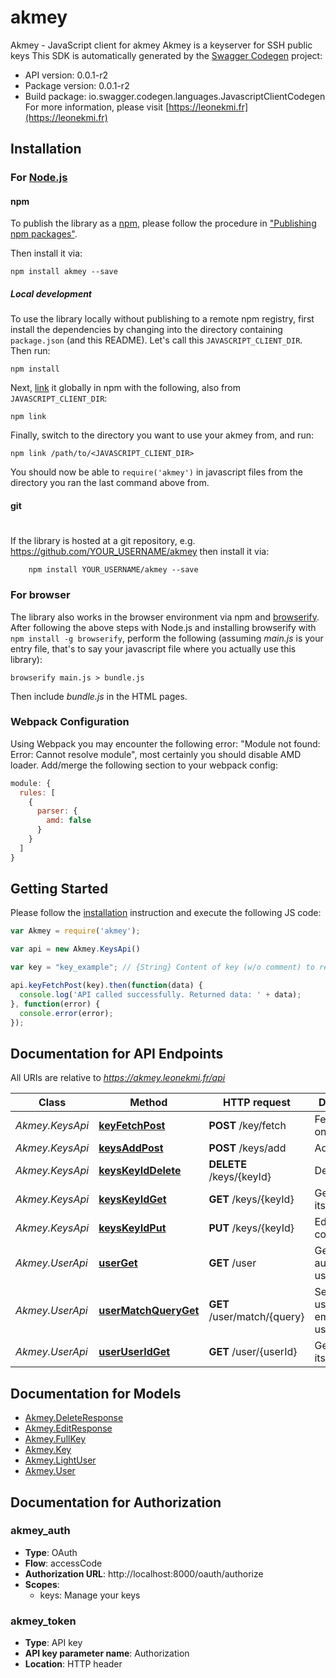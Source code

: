 # akmey

Akmey - JavaScript client for akmey
Akmey is a keyserver for SSH public keys
This SDK is automatically generated by the [Swagger Codegen](https://github.com/swagger-api/swagger-codegen) project:

- API version: 0.0.1-r2
- Package version: 0.0.1-r2
- Build package: io.swagger.codegen.languages.JavascriptClientCodegen
For more information, please visit [https://leonekmi.fr](https://leonekmi.fr)

## Installation

### For [Node.js](https://nodejs.org/)

#### npm

To publish the library as a [npm](https://www.npmjs.com/),
please follow the procedure in ["Publishing npm packages"](https://docs.npmjs.com/getting-started/publishing-npm-packages).

Then install it via:

```shell
npm install akmey --save
```

##### Local development

To use the library locally without publishing to a remote npm registry, first install the dependencies by changing 
into the directory containing `package.json` (and this README). Let's call this `JAVASCRIPT_CLIENT_DIR`. Then run:

```shell
npm install
```

Next, [link](https://docs.npmjs.com/cli/link) it globally in npm with the following, also from `JAVASCRIPT_CLIENT_DIR`:

```shell
npm link
```

Finally, switch to the directory you want to use your akmey from, and run:

```shell
npm link /path/to/<JAVASCRIPT_CLIENT_DIR>
```

You should now be able to `require('akmey')` in javascript files from the directory you ran the last 
command above from.

#### git
#
If the library is hosted at a git repository, e.g.
https://github.com/YOUR_USERNAME/akmey
then install it via:

```shell
    npm install YOUR_USERNAME/akmey --save
```

### For browser

The library also works in the browser environment via npm and [browserify](http://browserify.org/). After following
the above steps with Node.js and installing browserify with `npm install -g browserify`,
perform the following (assuming *main.js* is your entry file, that's to say your javascript file where you actually 
use this library):

```shell
browserify main.js > bundle.js
```

Then include *bundle.js* in the HTML pages.

### Webpack Configuration

Using Webpack you may encounter the following error: "Module not found: Error:
Cannot resolve module", most certainly you should disable AMD loader. Add/merge
the following section to your webpack config:

```javascript
module: {
  rules: [
    {
      parser: {
        amd: false
      }
    }
  ]
}
```

## Getting Started

Please follow the [installation](#installation) instruction and execute the following JS code:

```javascript
var Akmey = require('akmey');

var api = new Akmey.KeysApi()

var key = "key_example"; // {String} Content of key (w/o comment) to return

api.keyFetchPost(key).then(function(data) {
  console.log('API called successfully. Returned data: ' + data);
}, function(error) {
  console.error(error);
});


```

## Documentation for API Endpoints

All URIs are relative to *https://akmey.leonekmi.fr/api*

Class | Method | HTTP request | Description
------------ | ------------- | ------------- | -------------
*Akmey.KeysApi* | [**keyFetchPost**](docs/KeysApi.md#keyFetchPost) | **POST** /key/fetch | Fetch the key on Akmey
*Akmey.KeysApi* | [**keysAddPost**](docs/KeysApi.md#keysAddPost) | **POST** /keys/add | Add a key
*Akmey.KeysApi* | [**keysKeyIdDelete**](docs/KeysApi.md#keysKeyIdDelete) | **DELETE** /keys/{keyId} | Delete key
*Akmey.KeysApi* | [**keysKeyIdGet**](docs/KeysApi.md#keysKeyIdGet) | **GET** /keys/{keyId} | Get a key by its ID
*Akmey.KeysApi* | [**keysKeyIdPut**](docs/KeysApi.md#keysKeyIdPut) | **PUT** /keys/{keyId} | Edit your key comment
*Akmey.UserApi* | [**userGet**](docs/UserApi.md#userGet) | **GET** /user | Get currently authenticated user
*Akmey.UserApi* | [**userMatchQueryGet**](docs/UserApi.md#userMatchQueryGet) | **GET** /user/match/{query} | Search a user by its email or username
*Akmey.UserApi* | [**userUserIdGet**](docs/UserApi.md#userUserIdGet) | **GET** /user/{userId} | Get user by its ID


## Documentation for Models

 - [Akmey.DeleteResponse](docs/DeleteResponse.md)
 - [Akmey.EditResponse](docs/EditResponse.md)
 - [Akmey.FullKey](docs/FullKey.md)
 - [Akmey.Key](docs/Key.md)
 - [Akmey.LightUser](docs/LightUser.md)
 - [Akmey.User](docs/User.md)


## Documentation for Authorization


### akmey_auth

- **Type**: OAuth
- **Flow**: accessCode
- **Authorization URL**: http://localhost:8000/oauth/authorize
- **Scopes**: 
  - keys: Manage your keys

### akmey_token

- **Type**: API key
- **API key parameter name**: Authorization
- **Location**: HTTP header

